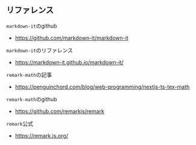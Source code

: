 ## リファレンス

`markdown-it`のgithub
- https://github.com/markdown-it/markdown-it

`markdown-it`のリファレンス
- https://markdown-it.github.io/markdown-it/

`remark-math`の記事
- https://penguinchord.com/blog/web-programming/nextjs-ts-tex-math

`remark-math`のgithub
- https://github.com/remarkjs/remark

`remark`公式
- https://remark.js.org/